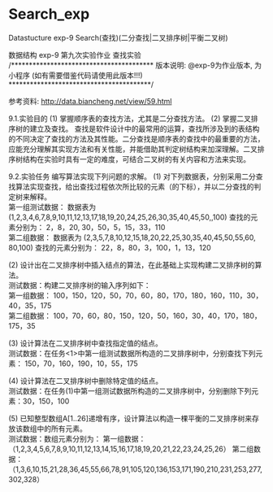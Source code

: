 # Search_exp

Datastucture exp-9 Search(查找)(二分查找|二叉排序树|平衡二叉树)

数据结构 exp-9 第九次实验作业 查找实验 /**************************************** 版本说明: @exp-9为作业版本, 为小程序 (如有需要借鉴代码请使用此版本!!!) ****************************************/

参考资料: http://data.biancheng.net/view/59.html

9.1.实验目的
(1) 掌握顺序表的查找方法，尤其是二分查找方法。
(2) 掌握二叉排序树的建立及查找。
    查找是软件设计中的最常用的运算，查找所涉及到的表结构的不同决定了查找的方法及其性能。二分查找是顺序表的查找中的最重要的方法，应能充分理解其实现方法和有关性能，并能借助其判定树结构来加深理解。二叉排序树结构在实验时具有一定的难度，可结合二叉树的有关内容和方法来实现。

9.2.实验任务
编写算法实现下列问题的求解。
(1) 对下列数据表，分别采用二分查找算法实现查找，给出查找过程依次所比较的元素（的下标），并以二分查找的判定树来解释。    
第一组测试数据：
数据表为 (1,2,3,4,6,7,8,9,10,11,12,13,17,18,19,20,24,25,26,30,35,40,45,50,,100)
查找的元素分别为： 2，8，20,  30，50，5，15，33，110    
第二组数据：
数据表为 (2,3,5,7,8,10,12,15,18,20,22,25,30,35,40,45,50,55,60, 80,100)
查找的元素分别为： 22，8，80，3，100，1，13，120

(2) 设计出在二叉排序树中插入结点的算法，在此基础上实现构建二叉排序树的算法。	 
测试数据：构建二叉排序树的输入序列如下：    
第一组数据：
100，150，120，50，70，60，80，170，180，160，110，30，40，35，175    
第二组数据：
100，70，60，80，150，120，50，160，30，40，170，180，175，35

(3) 设计算法在二叉排序树中查找指定值的结点。	
测试数据：在任务<1>中第一组测试数据所构造的二叉排序树中，分别查找下列元素：    150，70，160，190，10，55，175 

(4) 设计算法在二叉排序树中删除特定值的结点。	
测试数据：在任务(1)中第一组测试数据所构造的二叉排序树中，分别删除下列元素：30，150，100

(5) 已知整型数组A[1..26]递增有序，设计算法以构造一棵平衡的二叉排序树来存放该数组中的所有元素。	
测试数据：数组元素分别为：
第一组数据：
（1,2,3,4,5,6,7,8,9,10,11,12,13,14,15,16,17,18,19,20,21,22,23,24,25,26）
第二组数据：
（1,3,6,10,15,21,28,36,45,55,66,78,91,105,120,136,153,171,190,210,231,253,277,302,328）
